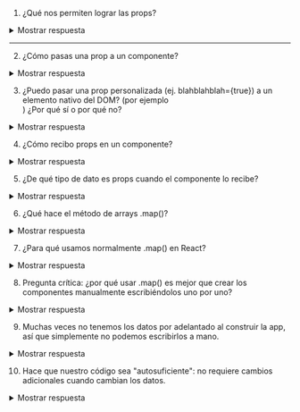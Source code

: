 1. ¿Qué nos permiten lograr las props?

<details>
<summary>Mostrar respuesta</summary>
Hacer que un componente sea más **reutilizable**.
</details>

---

2. ¿Cómo pasas una prop a un componente?

<details>
<summary>Mostrar respuesta</summary>

```jsx
<MyAwesomeHeader title="taca" />
```
</details>

3. ¿Puedo pasar una prop personalizada (ej. blahblahblah={true}) a un elemento nativo del DOM?
(por ejemplo <div blahblahblah={true}>) ¿Por qué sí o por qué no?

<details> 
<summary>Mostrar respuesta</summary> 
No. El JSX que usamos para describir elementos nativos del DOM se convierte en elementos reales del DOM. Y los elementos reales solo aceptan los atributos especificados en la especificación de HTML. (Lo cual no incluye propiedades inventadas como `blahblahblah`). </details>

4. ¿Cómo recibo props en un componente?

<details> 
<summary>Mostrar respuesta</summary>
```
function Navbar(props) {
  console.log(props.blahblahblah)
  return (
    <header>
      ...
    </header>
  )
}
```

O usando destructuring:
```
function Navbar({ blahblahblah }) {
  console.log(blahblahblah)
  return (
    <header>
      ...
    </header>
  )
}
```
</details>

5. ¿De qué tipo de dato es props cuando el componente lo recibe?

<details> 
<summary>Mostrar respuesta</summary> 
¡Un objeto! 
</details>

6. ¿Qué hace el método de arrays .map()?

<details> 
<summary>Mostrar respuesta</summary> 
Devuelve un **nuevo array**. Lo que se retorne en la función callback se coloca en la misma posición del nuevo array. Normalmente tomamos los elementos del array original y los transformamos de alguna manera. 
</details>

7. ¿Para qué usamos normalmente .map() en React?

<details> 
<summary>Mostrar respuesta</summary> 
Para convertir un array de datos en bruto en un array de **elementos JSX** que se pueden renderizar en la página. 
</details>

8. Pregunta crítica: ¿por qué usar .map() es mejor que crear los componentes manualmente escribiéndolos uno por uno?

<details> 
<summary>Mostrar respuesta</summary> 
Porque permite generar dinámicamente componentes a partir de los datos. Esto evita escribir código repetitivo y facilita escalar la aplicación cuando la lista crece o cambia. </details>

9. Muchas veces no tenemos los datos por adelantado al construir la app, así que simplemente no podemos escribirlos a mano.

<details> <summary>Mostrar respuesta</summary> 
Verdadero: si los datos provienen de una API o una base de datos, necesitamos generar la UI dinámicamente. Con `.map()` podemos renderizar los elementos en cuanto llegan los datos. 
</details>

10. Hace que nuestro código sea "autosuficiente": no requiere cambios adicionales cuando cambian los datos.

<details> 
<summary>Mostrar respuesta</summary> 
Al usar `.map()`, si los datos cambian (se agregan, eliminan o modifican elementos), la UI se actualiza automáticamente. No necesitamos tocar el código manualmente cada vez que hay un cambio en la lista. 
</details> 